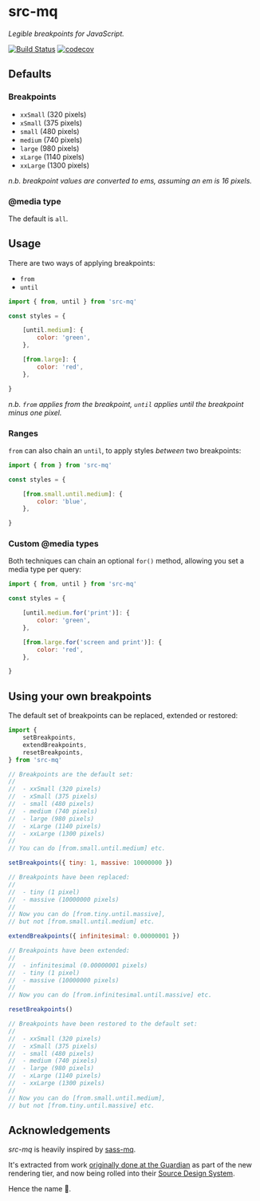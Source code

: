 # src-mq

_Legible breakpoints for JavaScript._

[![Build Status](https://travis-ci.org/src-mq/src-mq.svg?branch=master)](https://travis-ci.org/src-mq/src-mq)
[![codecov](https://codecov.io/gh/src-mq/src-mq/branch/master/graph/badge.svg)](https://codecov.io/gh/src-mq/src-mq)

## Defaults

### Breakpoints

- `xxSmall` (320 pixels)
- `xSmall` (375 pixels)
- `small` (480 pixels)
- `medium` (740 pixels)
- `large` (980 pixels)
- `xLarge` (1140 pixels)
- `xxLarge` (1300 pixels)

_n.b. breakpoint values are converted to ems, assuming an em is 16 pixels._

### @media type
The default is `all`.

## Usage

There are two ways of applying breakpoints:

- `from`
- `until`

```js
import { from, until } from 'src-mq'

const styles = {

	[until.medium]: {
		color: 'green',
	},

	[from.large]: {
		color: 'red',
	},

}
```

_n.b. `from`  applies from the breakpoint, `until` applies until the breakpoint minus one pixel._

### Ranges

`from` can also chain an `until`, to apply styles _between_ two breakpoints:

```js
import { from } from 'src-mq'

const styles = {

	[from.small.until.medium]: {
		color: 'blue',
	},

}
```

### Custom @media types

Both techniques can chain an optional `for()` method, allowing you set a media type per query:

```js
import { from, until } from 'src-mq'

const styles = {

	[until.medium.for('print')]: {
		color: 'green',
	},

	[from.large.for('screen and print')]: {
		color: 'red',
	},

}
```

## Using your own breakpoints

The default set of breakpoints can be replaced, extended or restored:

```js
import {
	setBreakpoints,
	extendBreakpoints,
	resetBreakpoints,
} from 'src-mq'

// Breakpoints are the default set:
//
// 	- xxSmall (320 pixels)
// 	- xSmall (375 pixels)
// 	- small (480 pixels)
// 	- medium (740 pixels)
// 	- large (980 pixels)
// 	- xLarge (1140 pixels)
// 	- xxLarge (1300 pixels)
//
// You can do [from.small.until.medium] etc.

setBreakpoints({ tiny: 1, massive: 10000000 })

// Breakpoints have been replaced:
//
// 	- tiny (1 pixel)
// 	- massive (10000000 pixels)
//
// Now you can do [from.tiny.until.massive],
// but not [from.small.until.medium] etc.

extendBreakpoints({ infinitesimal: 0.00000001 })

// Breakpoints have been extended:
//
// 	- infinitesimal (0.00000001 pixels)
// 	- tiny (1 pixel)
// 	- massive (10000000 pixels)
//
// Now you can do [from.infinitesimal.until.massive] etc.

resetBreakpoints()

// Breakpoints have been restored to the default set:
//
// 	- xxSmall (320 pixels)
// 	- xSmall (375 pixels)
// 	- small (480 pixels)
// 	- medium (740 pixels)
// 	- large (980 pixels)
// 	- xLarge (1140 pixels)
// 	- xxLarge (1300 pixels)
//
// Now you can do [from.small.until.medium],
// but not [from.tiny.until.massive] etc.

```


## Acknowledgements
_src-mq_ is heavily inspired by [sass-mq](https://github.com/sass-mq/sass-mq).

It's extracted from work [originally done at the Guardian](https://github.com/guardian/dotcom-rendering/pull/21) as part of the new rendering tier, and now being rolled into their [Source Design System](https://github.com/guardian/source-components).

Hence the name 💃.
